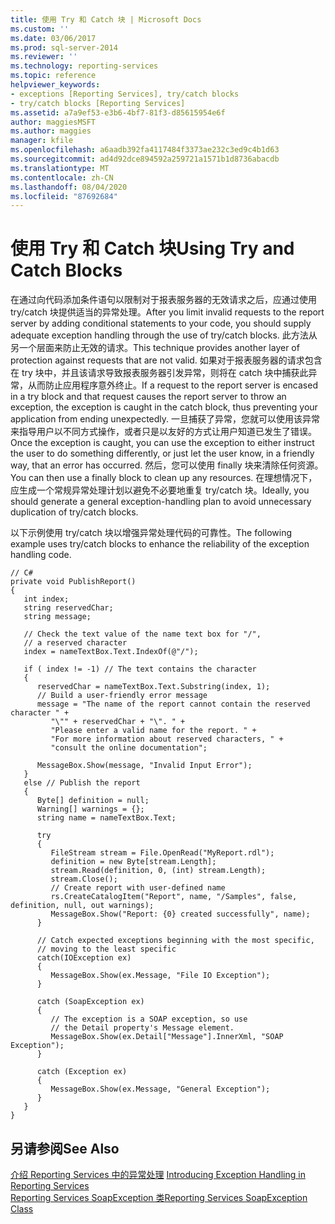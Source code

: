 ```yaml
---
title: 使用 Try 和 Catch 块 | Microsoft Docs
ms.custom: ''
ms.date: 03/06/2017
ms.prod: sql-server-2014
ms.reviewer: ''
ms.technology: reporting-services
ms.topic: reference
helpviewer_keywords:
- exceptions [Reporting Services], try/catch blocks
- try/catch blocks [Reporting Services]
ms.assetid: a7a9ef53-e3b6-4bf7-81f3-d85615954e6f
author: maggiesMSFT
ms.author: maggies
manager: kfile
ms.openlocfilehash: a6aadb392fa4117484f3373ae232c3ed9c4b1d63
ms.sourcegitcommit: ad4d92dce894592a259721a1571b1d8736abacdb
ms.translationtype: MT
ms.contentlocale: zh-CN
ms.lasthandoff: 08/04/2020
ms.locfileid: "87692684"
---
```

# <a name="using-try-and-catch-blocks"></a><span data-ttu-id="a8930-102">使用 Try 和 Catch 块</span><span class="sxs-lookup"><span data-stu-id="a8930-102">Using Try and Catch Blocks</span></span>
  <span data-ttu-id="a8930-103">在通过向代码添加条件语句以限制对于报表服务器的无效请求之后，应通过使用 try/catch 块提供适当的异常处理。</span><span class="sxs-lookup"><span data-stu-id="a8930-103">After you limit invalid requests to the report server by adding conditional statements to your code, you should supply adequate exception handling through the use of try/catch blocks.</span></span> <span data-ttu-id="a8930-104">此方法从另一个层面来防止无效的请求。</span><span class="sxs-lookup"><span data-stu-id="a8930-104">This technique provides another layer of protection against requests that are not valid.</span></span> <span data-ttu-id="a8930-105">如果对于报表服务器的请求包含在 try 块中，并且该请求导致报表服务器引发异常，则将在 catch 块中捕获此异常，从而防止应用程序意外终止。</span><span class="sxs-lookup"><span data-stu-id="a8930-105">If a request to the report server is encased in a try block and that request causes the report server to throw an exception, the exception is caught in the catch block, thus preventing your application from ending unexpectedly.</span></span> <span data-ttu-id="a8930-106">一旦捕获了异常，您就可以使用该异常来指导用户以不同方式操作，或者只是以友好的方式让用户知道已发生了错误。</span><span class="sxs-lookup"><span data-stu-id="a8930-106">Once the exception is caught, you can use the exception to either instruct the user to do something differently, or just let the user know, in a friendly way, that an error has occurred.</span></span> <span data-ttu-id="a8930-107">然后，您可以使用 finally 块来清除任何资源。</span><span class="sxs-lookup"><span data-stu-id="a8930-107">You can then use a finally block to clean up any resources.</span></span> <span data-ttu-id="a8930-108">在理想情况下，应生成一个常规异常处理计划以避免不必要地重复 try/catch 块。</span><span class="sxs-lookup"><span data-stu-id="a8930-108">Ideally, you should generate a general exception-handling plan to avoid unnecessary duplication of try/catch blocks.</span></span>  
  
 <span data-ttu-id="a8930-109">以下示例使用 try/catch 块以增强异常处理代码的可靠性。</span><span class="sxs-lookup"><span data-stu-id="a8930-109">The following example uses try/catch blocks to enhance the reliability of the exception handling code.</span></span>  
  
```  
// C#  
private void PublishReport()  
{  
   int index;  
   string reservedChar;  
   string message;  
  
   // Check the text value of the name text box for "/",  
   // a reserved character  
   index = nameTextBox.Text.IndexOf(@"/");  
  
   if ( index != -1) // The text contains the character  
   {  
      reservedChar = nameTextBox.Text.Substring(index, 1);  
      // Build a user-friendly error message  
      message = "The name of the report cannot contain the reserved character " +  
         "\"" + reservedChar + "\". " +  
         "Please enter a valid name for the report. " +  
         "For more information about reserved characters, " +  
         "consult the online documentation";  
  
      MessageBox.Show(message, "Invalid Input Error");  
   }  
   else // Publish the report  
   {  
      Byte[] definition = null;  
      Warning[] warnings = {};  
      string name = nameTextBox.Text;  
  
      try  
      {  
         FileStream stream = File.OpenRead("MyReport.rdl");  
         definition = new Byte[stream.Length];  
         stream.Read(definition, 0, (int) stream.Length);  
         stream.Close();  
         // Create report with user-defined name  
         rs.CreateCatalogItem("Report", name, "/Samples", false, definition, null, out warnings);  
         MessageBox.Show("Report: {0} created successfully", name);  
      }  
  
      // Catch expected exceptions beginning with the most specific,  
      // moving to the least specific  
      catch(IOException ex)  
      {  
         MessageBox.Show(ex.Message, "File IO Exception");  
      }  
  
      catch (SoapException ex)  
      {  
         // The exception is a SOAP exception, so use  
         // the Detail property's Message element.  
         MessageBox.Show(ex.Detail["Message"].InnerXml, "SOAP Exception");   
      }  
  
      catch (Exception ex)  
      {  
         MessageBox.Show(ex.Message, "General Exception");  
      }  
   }  
}  
```  
  
## <a name="see-also"></a><span data-ttu-id="a8930-110">另请参阅</span><span class="sxs-lookup"><span data-stu-id="a8930-110">See Also</span></span>  
 <span data-ttu-id="a8930-111">[介绍 Reporting Services 中的异常处理](../introducing-exception-handling-in-reporting-services.md) </span><span class="sxs-lookup"><span data-stu-id="a8930-111">[Introducing Exception Handling in Reporting Services](../introducing-exception-handling-in-reporting-services.md) </span></span>  
 [<span data-ttu-id="a8930-112">Reporting Services SoapException 类</span><span class="sxs-lookup"><span data-stu-id="a8930-112">Reporting Services SoapException Class</span></span>](../soapexception-class/reporting-services-soapexception-class.md)  
  
  
